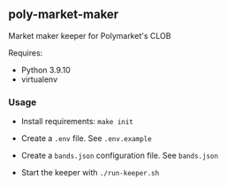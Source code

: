 ## poly-market-maker

Market maker keeper for Polymarket's CLOB

Requires:
- Python 3.9.10
- virtualenv


### Usage

- Install requirements: `make init`

- Create a `.env` file. See `.env.example`

- Create a `bands.json` configuration file. See `bands.json`

- Start the keeper with `./run-keeper.sh`

